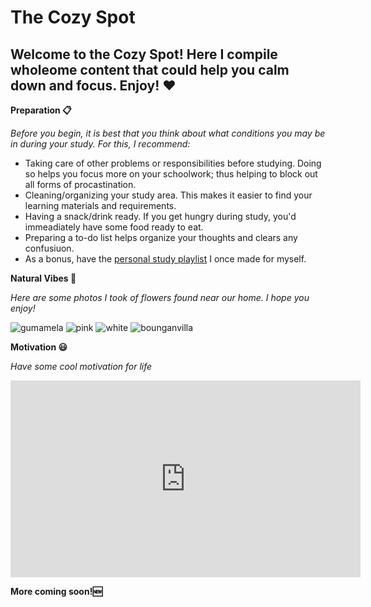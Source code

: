 # The Cozy Spot

## Welcome to the Cozy Spot! Here I compile wholeome content that could help you calm down and focus. Enjoy! :heart: 

**Preparation :clipboard:** 

*Before you begin, it is best that you think about what conditions you may be in during your study. For this, I recommend:*

- Taking care of other problems or responsibilities before studying. Doing so helps you focus more on your schoolwork; thus helping to block out all forms of procastination.
- Cleaning/organizing your study area. This makes it easier to find your learning materials and requirements.
- Having a snack/drink ready. If you get hungry during study, you'd immeadiately have some food ready to eat.
- Preparing a to-do list helps organize your thoughts and clears any confusiuon.
- As a bonus, have the [personal study playlist](https://www.youtube.com/playlist?list=PLcjemlHEEbxNgTgK0D-aIU8Eho2Wia-pT) I once made for myself. 

**Natural Vibes :cherry_blossom:** 

*Here are some photos I took of flowers found near our home. I hope you enjoy!*

![gumamela](https://user-images.githubusercontent.com/118245646/202210037-ba23e202-d28c-4e31-932c-799300530dbe.jpg)
![pink](https://user-images.githubusercontent.com/118245646/202395814-faeb8d0c-4f16-4034-99e9-aca2b6f88b05.jpg)
![white](https://user-images.githubusercontent.com/118245646/202395890-a1a913be-82b1-4123-88ab-5bef09f06f6e.jpg)
![bounganvilla](https://user-images.githubusercontent.com/118245646/202395948-4c884ce1-72bf-4c52-8197-3271c6212dee.jpg)

**Motivation :smiley:** 

*Have some cool motivation for life*

<iframe width="560" height="315" src="https://www.youtube.com/embed/arj7oStGLkU" title="YouTube video player" frameborder="0" allow="accelerometer; autoplay; clipboard-write; encrypted-media; gyroscope; picture-in-picture" allowfullscreen></iframe>

**More coming soon!:new:** 

